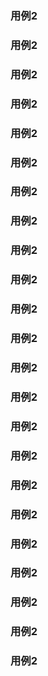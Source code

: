 ### 用例2
### 用例2
### 用例2
### 用例2
### 用例2
### 用例2
### 用例2
### 用例2
### 用例2
### 用例2
### 用例2
### 用例2
### 用例2
### 用例2
### 用例2
### 用例2
### 用例2
### 用例2
### 用例2
### 用例2
### 用例2
### 用例2
### 用例2
